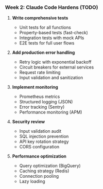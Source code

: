 ### Week 2: Claude Code Hardens (TODO)
1. **Write comprehensive tests**
   - Unit tests for all functions
   - Property-based tests (fast-check)
   - Integration tests with mock APIs
   - E2E tests for full user flows

2. **Add production error handling**
   - Retry logic with exponential backoff
   - Circuit breakers for external services
   - Request rate limiting
   - Input validation and sanitization

3. **Implement monitoring**
   - Prometheus metrics
   - Structured logging (JSON)
   - Error tracking (Sentry)
   - Performance monitoring (APM)

4. **Security review**
   - Input validation audit
   - SQL injection prevention
   - API key rotation strategy
   - CORS configuration

5. **Performance optimization**
   - Query optimization (BigQuery)
   - Caching strategy (Redis)
   - Connection pooling
   - Lazy loading
